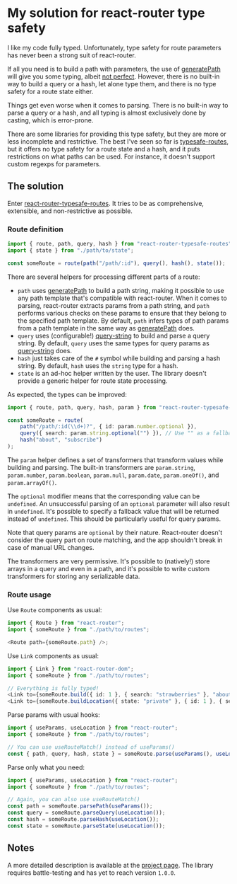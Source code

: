 # My solution for react-router type safety

I like my code fully typed. Unfortunately, type safety for route parameters has never been a strong suit of react-router.

If all you need is to build a path with parameters, the use of [generatePath](https://reactrouter.com/web/api/generatePath) will give you some typing, albeit [not perfect](https://github.com/DefinitelyTyped/DefinitelyTyped/issues/52914). However, there is no built-in way to build a query or a hash, let alone type them, and there is no type safety for a route state either.

Things get even worse when it comes to parsing. There is no built-in way to parse a query or a hash, and all typing is almost exclusively done by casting, which is error-prone.

There are some libraries for providing this type safety, but they are more or less incomplete and restrictive. The best I've seen so far is [typesafe-routes](https://www.npmjs.com/package/typesafe-routes), but it offers no type safety for a route state and a hash, and it puts restrictions on what paths can be used. For instance, it doesn't support custom regexps for parameters.

## The solution

Enter [react-router-typesafe-routes](https://www.npmjs.com/package/react-router-typesafe-routes). It tries to be as comprehensive, extensible, and non-restrictive as possible.

### Route definition

```typescript
import { route, path, query, hash } from "react-router-typesafe-routes";
import { state } from "./path/to/state";

const someRoute = route(path("/path/:id"), query(), hash(), state());
```

There are several helpers for processing different parts of a route:

-   `path` uses [generatePath](https://reactrouter.com/web/api/generatePath) to build a path string, making it possible to use any path template that's compatible with react-router. When it comes to parsing, react-router extracts params from a path string, and `path` performs various checks on these params to ensure that they belong to the specified path template. By default, `path` infers types of path params from a path template in the same way as [generatePath](https://reactrouter.com/web/api/generatePath) does.
-   `query` uses (configurable!) [query-string](https://www.npmjs.com/package/query-string) to build and parse a query string. By default, `query` uses the same types for query params as [query-string](https://www.npmjs.com/package/query-string) does.
-   `hash` just takes care of the `#` symbol while building and parsing a hash string. By default, `hash` uses the `string` type for a hash.
-   `state` is an ad-hoc helper written by the user. The library doesn't provide a generic helper for route state processing.

As expected, the types can be improved:

```typescript
import { route, path, query, hash, param } from "react-router-typesafe-routes";

const someRoute = route(
    path("/path/:id(\\d+)?", { id: param.number.optional }),
    query({ search: param.string.optional("") }), // Use "" as a fallback
    hash("about", "subscribe")
);
```

The `param` helper defines a set of transformers that transform values while building and parsing. The built-in transformers are `param.string`, `param.number`, `param.boolean`, `param.null`, `param.date`, `param.oneOf()`, and `param.arrayOf()`.

The `optional` modifier means that the corresponding value can be `undefined`. An unsuccessful parsing of an `optional` parameter will also result in `undefined`. It's possible to specify a fallback value that will be returned instead of `undefined`. This should be particularly useful for query params.

Note that query params are `optional` by their nature. React-router doesn't consider the query part on route matching, and the app shouldn't break in case of manual URL changes.

The transformers are very permissive. It's possible to (natively!) store arrays in a query and even in a path, and it's possible to write custom transformers for storing any serializable data.

### Route usage

Use `Route` components as usual:

```typescript jsx
import { Route } from "react-router";
import { someRoute } from "./path/to/routes";

<Route path={someRoute.path} />;
```

Use `Link` components as usual:

```typescript jsx
import { Link } from "react-router-dom";
import { someRoute } from "./path/to/routes";

// Everything is fully typed!
<Link to={someRoute.build({ id: 1 }, { search: "strawberries" }, "about")} />;
<Link to={someRoute.buildLocation({ state: "private" }, { id: 1 }, { search: "strawberries" }, "about")} />;
```

Parse params with usual hooks:

```typescript jsx
import { useParams, useLocation } from "react-router";
import { someRoute } from "./path/to/routes";

// You can use useRouteMatch() instead of useParams()
const { path, query, hash, state } = someRoute.parse(useParams(), useLocation());
```

Parse only what you need:

```typescript jsx
import { useParams, useLocation } from "react-router";
import { someRoute } from "./path/to/routes";

// Again, you can also use useRouteMatch()
const path = someRoute.parsePath(useParams());
const query = someRoute.parseQuery(useLocation());
const hash = someRoute.parseHash(useLocation());
const state = someRoute.parseState(useLocation());
```

## Notes

A more detailed description is available at the [project page](https://github.com/fenok/react-router-typesafe-routes#readme). The library requires battle-testing and has yet to reach version `1.0.0`.
